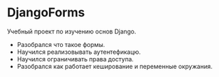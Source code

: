 # DjangoForms
Учебный проект по изучению основ Django.
- Разобрался что такое формы.
- Научился реализовывать аутентефикацю.
- Научился ограничивать права доступа.
- Разобрался как работает кеширование и переменные окружания.
